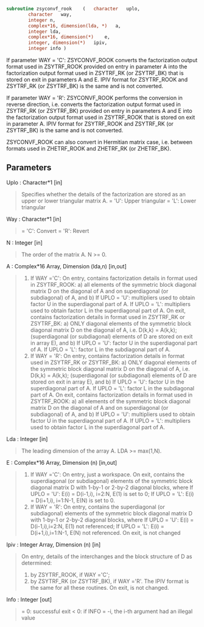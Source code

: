 ```fortran
subroutine zsyconvf_rook	(	character	uplo,
		character	way,
		integer	n,
		complex*16, dimension(lda, *)	a,
		integer	lda,
		complex*16, dimension(*)	e,
		integer, dimension(*)	ipiv,
		integer	info )
```
 If parameter WAY = 'C':
 ZSYCONVF_ROOK converts the factorization output format used in
 ZSYTRF_ROOK provided on entry in parameter A into the factorization
 output format used in ZSYTRF_RK (or ZSYTRF_BK) that is stored
 on exit in parameters A and E. IPIV format for ZSYTRF_ROOK and
 ZSYTRF_RK (or ZSYTRF_BK) is the same and is not converted.

 If parameter WAY = 'R':
 ZSYCONVF_ROOK performs the conversion in reverse direction, i.e.
 converts the factorization output format used in ZSYTRF_RK
 (or ZSYTRF_BK) provided on entry in parameters A and E into
 the factorization output format used in ZSYTRF_ROOK that is stored
 on exit in parameter A. IPIV format for ZSYTRF_ROOK and
 ZSYTRF_RK (or ZSYTRF_BK) is the same and is not converted.

 ZSYCONVF_ROOK can also convert in Hermitian matrix case, i.e. between
 formats used in ZHETRF_ROOK and ZHETRF_RK (or ZHETRF_BK).

## Parameters
Uplo : Character*1 [in]
> Specifies whether the details of the factorization are
> stored as an upper or lower triangular matrix A.
> = 'U':  Upper triangular
> = 'L':  Lower triangular

Way : Character*1 [in]
> = 'C': Convert
> = 'R': Revert

N : Integer [in]
> The order of the matrix A.  N >= 0.

A : Complex*16 Array, Dimension (lda,n) [in,out]
> 1) If WAY ='C':
> On entry, contains factorization details in format used in
> ZSYTRF_ROOK:
> a) all elements of the symmetric block diagonal
> matrix D on the diagonal of A and on superdiagonal
> (or subdiagonal) of A, and
> b) If UPLO = 'U': multipliers used to obtain factor U
> in the superdiagonal part of A.
> If UPLO = 'L': multipliers used to obtain factor L
> in the superdiagonal part of A.
> On exit, contains factorization details in format used in
> ZSYTRF_RK or ZSYTRF_BK:
> a) ONLY diagonal elements of the symmetric block diagonal
> matrix D on the diagonal of A, i.e. D(k,k) = A(k,k);
> (superdiagonal (or subdiagonal) elements of D
> are stored on exit in array E), and
> b) If UPLO = 'U': factor U in the superdiagonal part of A.
> If UPLO = 'L': factor L in the subdiagonal part of A.
> 2) If WAY = 'R':
> On entry, contains factorization details in format used in
> ZSYTRF_RK or ZSYTRF_BK:
> a) ONLY diagonal elements of the symmetric block diagonal
> matrix D on the diagonal of A, i.e. D(k,k) = A(k,k);
> (superdiagonal (or subdiagonal) elements of D
> are stored on exit in array E), and
> b) If UPLO = 'U': factor U in the superdiagonal part of A.
> If UPLO = 'L': factor L in the subdiagonal part of A.
> On exit, contains factorization details in format used in
> ZSYTRF_ROOK:
> a) all elements of the symmetric block diagonal
> matrix D on the diagonal of A and on superdiagonal
> (or subdiagonal) of A, and
> b) If UPLO = 'U': multipliers used to obtain factor U
> in the superdiagonal part of A.
> If UPLO = 'L': multipliers used to obtain factor L
> in the superdiagonal part of A.

Lda : Integer [in]
> The leading dimension of the array A.  LDA >= max(1,N).

E : Complex*16 Array, Dimension (n) [in,out]
> 1) If WAY ='C':
> On entry, just a workspace.
> On exit, contains the superdiagonal (or subdiagonal)
> elements of the symmetric block diagonal matrix D
> with 1-by-1 or 2-by-2 diagonal blocks, where
> If UPLO = 'U': E(i) = D(i-1,i), i=2:N, E(1) is set to 0;
> If UPLO = 'L': E(i) = D(i+1,i), i=1:N-1, E(N) is set to 0.
> 2) If WAY = 'R':
> On entry, contains the superdiagonal (or subdiagonal)
> elements of the symmetric block diagonal matrix D
> with 1-by-1 or 2-by-2 diagonal blocks, where
> If UPLO = 'U': E(i) = D(i-1,i),i=2:N, E(1) not referenced;
> If UPLO = 'L': E(i) = D(i+1,i),i=1:N-1, E(N) not referenced.
> On exit, is not changed

Ipiv : Integer Array, Dimension (n) [in]
> On entry, details of the interchanges and the block
> structure of D as determined:
> 1) by ZSYTRF_ROOK, if WAY ='C';
> 2) by ZSYTRF_RK (or ZSYTRF_BK), if WAY ='R'.
> The IPIV format is the same for all these routines.
> On exit, is not changed.

Info : Integer [out]
> = 0:  successful exit
> < 0:  if INFO = -i, the i-th argument had an illegal value

